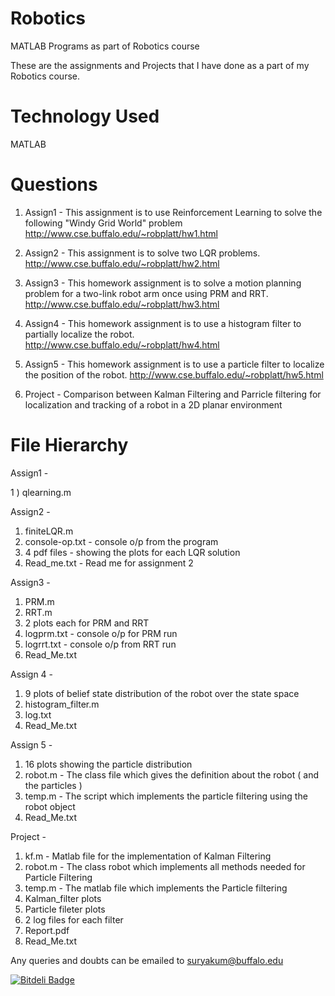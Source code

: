 Robotics
========

MATLAB Programs as part of Robotics course


These are the assignments and Projects that I have done as a part of my Robotics course.


Technology Used
================

MATLAB

Questions
==================

1) Assign1 - This assignment is to use Reinforcement Learning to solve the following "Windy Grid World" problem
             http://www.cse.buffalo.edu/~robplatt/hw1.html
             
2) Assign2 - This assignment is to solve two LQR problems.
             http://www.cse.buffalo.edu/~robplatt/hw2.html
             
3) Assign3 - This homework assignment is to solve a motion planning problem for a two-link robot arm once using PRM and              RRT.
             http://www.cse.buffalo.edu/~robplatt/hw3.html
             
4) Assign4 - This homework assignment is to use a histogram filter to partially localize the robot.
             http://www.cse.buffalo.edu/~robplatt/hw4.html
            
5) Assign5 - This homework assignment is to use a particle filter to localize the position of the robot.
             http://www.cse.buffalo.edu/~robplatt/hw5.html
             
6) Project - Comparison between Kalman Filtering and Parricle filtering for localization and tracking of a robot in a 2D              planar environment



File Hierarchy
=====================================

Assign1 - 

  1 ) qlearning.m 
  
Assign2 -

  1) finiteLQR.m
  2) console-op.txt - console o/p from the program
  3) 4 pdf files - showing the plots for each LQR solution
  4) Read_me.txt - Read me for assignment 2
  
Assign3 - 

  1) PRM.m 
  2) RRT.m
  3) 2 plots each for PRM and RRT
  4) logprm.txt - console o/p for PRM run
  5) logrrt.txt - console o/p from RRT run
  6) Read_Me.txt
  
Assign 4 - 
   
  1) 9 plots of belief state distribution of the robot over the state space
  2) histogram_filter.m 
  3) log.txt
  4) Read_Me.txt
  
Assign 5 -

  1) 16 plots showing the particle distribution
  2) robot.m - The class file which gives the definition about the robot ( and the particles )
  3) temp.m  - The script which implements the particle filtering using the robot object
  4) Read_Me.txt
  
Project - 

  1) kf.m - Matlab file for the implementation of Kalman Filtering
  2) robot.m - The class robot which implements all methods needed for Particle Filtering
  3) temp.m - The matlab file which implements the Particle filtering
  4) Kalman_filter plots
  5) Particle fileter plots
  6) 2 log files for each filter
  7) Report.pdf
  8) Read_Me.txt


Any queries and doubts can be emailed to suryakum@buffalo.edu




[![Bitdeli Badge](https://d2weczhvl823v0.cloudfront.net/ssuryakumar89/robotics/trend.png)](https://bitdeli.com/free "Bitdeli Badge")

